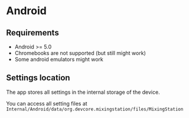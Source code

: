 # Android

## Requirements

- Android >= 5.0
- Chromebooks are not supported (but still might work)
- Some android emulators might work

## Settings location

The app stores all settings in the internal storage of the device.

You can access all setting files at `Internal/Android/data/org.devcore.mixingstation/files/MixingStation`
